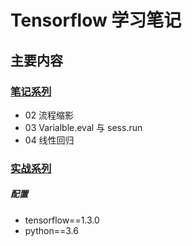 # Tensorflow 学习笔记

## 主要内容 

### [笔记系列](https://github.com/TimeBurningFish/Tensorflow_Learning/blob/master/Notes) 
* 02 流程缩影
* 03 Varialble.eval 与 sess.run
* 04 线性回归

### [实战系列](https://github.com/TimeBurningFish/Tensorflow_Learning/tree/master/Practice)


##### 配置

* tensorflow==1.3.0
* python==3.6

